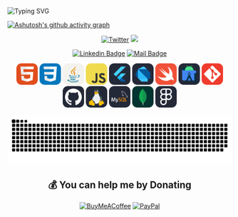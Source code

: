  ![Typing SVG](https://readme-typing-svg.herokuapp.com/?color=B3EE46&size=35&center=true&vCenter=true&width=1000&lines=Hello;I'm+from+Colombia;I'm+25+years+old;Welcome!)

 [![Ashutosh's github activity graph](https://github-readme-activity-graph.vercel.app/graph?username=SEBASCMB&bg_color=0d1117&color=ffffff&line=B3EE46&point=f9fafa&area=true&hide_border=true)](https://github.com/ashutosh00710/github-readme-activity-graph)



<div align="center">
<div align="center">
<a href="https://twitter.com/thecoderscmb" target="_blank"><img alt="Twitter" src="https://img.shields.io/badge/twitter-%231DA1F2.svg?&style=for-the-badge&logo=twitter&logoColor=white" /></a>  
<a href="https://www.instagram.com/sebascm._/" target="_blank"><img src="https://img.shields.io/badge/-Instagram-%23E4405F?style=for-the-badge&logo=instagram&logoColor=white"</a> 

[![Linkedin Badge](https://img.shields.io/badge/linkedin-%230077B5.svg?&style=for-the-badge&logo=linkedin&logoColor=white)](https://www.linkedin.com/in/scmbejarano/)
[![Mail Badge](https://img.shields.io/badge/email-c14438?style=for-the-badge&logo=Gmail&logoColor=white&link=mailto:sebastiancmarquez1998@gmail.com)](mailto:sebmcoding@gmail.com)
</div>

<p align="center">
<img src="https://github.com/tandpfun/skill-icons/blob/main/icons/HTML.svg" width="48" title="HTML">
<img src="https://github.com/tandpfun/skill-icons/blob/main/icons/CSS.svg" width="48" title="CSS">
<img src="https://github.com/tandpfun/skill-icons/blob/main/icons/Java-Light.svg" width="48" title="JAVA">
<img src="https://github.com/tandpfun/skill-icons/blob/main/icons/JavaScript.svg" width="48" title="JavaScript">
<img src="https://github.com/tandpfun/skill-icons/blob/main/icons/Flutter-Dark.svg" width="48" title="Flutter">
<img src="https://github.com/tandpfun/skill-icons/blob/main/icons/Dart-Dark.svg" width="48" title="Dart">
<img src="https://github.com/tandpfun/skill-icons/blob/main/icons/Swift.svg" width="48" title="Swift">
<img src="https://github.com/tandpfun/skill-icons/blob/main/icons/AndroidStudio-Dark.svg" width="48" title="AndroidStudio">
<img src="https://github.com/tandpfun/skill-icons/blob/main/icons/Git.svg" width="48" title="Git">
<img src="https://github.com/tandpfun/skill-icons/blob/main/icons/Github-Dark.svg" width="48" title="Github">
<img src="https://github.com/tandpfun/skill-icons/blob/main/icons/Linux-Dark.svg" width="48" title="Linux">
<img src="https://github.com/tandpfun/skill-icons/blob/main/icons/MySQL-Dark.svg" width="48" title="MySQL">
<img src="https://github.com/tandpfun/skill-icons/blob/main/icons/MongoDB.svg" width="48" title="MongoDB">
<img src="https://github.com/tandpfun/skill-icons/blob/main/icons/Figma-Dark.svg" width="48" title="Figma">
<p/>

![](https://github.com/Platane/snk/raw/output/github-contribution-grid-snake.svg)

## 💰 You can help me by Donating
[![BuyMeACoffee](https://img.shields.io/badge/Buy%20Me%20a%20Coffee-ffdd00?style=for-the-badge&logo=buy-me-a-coffee&logoColor=black)](https://buymeacoffee.com/sebastiancw) [![PayPal](https://img.shields.io/badge/PayPal-00457C?style=for-the-badge&logo=paypal&logoColor=white)](https://paypal.me/SebastianCMBCOL)
